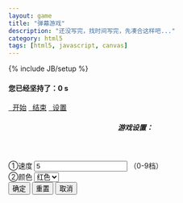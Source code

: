 ```yaml
---
layout: game
title: "弹幕游戏"
description: "还没写完，找时间写完，先凑合这样吧..."
category: html5
tags: [html5, javascript, canvas]
---
```

{% include JB/setup %}

<!-- more -->

<div id="barrage">

  <canvas id="myCanvas" width="500" height="500">
  </canvas>

  <div id="buttons">
      <h4>您已经坚持了：<span id="gametime">0 s</span></h4>
      <footer>
          <a href="#" class="button button-rounded button-flat-primary" id="start" name="start">&nbsp;&nbsp;开始</a>
          <a href="#" class="button button-rounded button-flat-caution" id="end">&nbsp;&nbsp;结束</a>
          <a href="#" class="button button-rounded button-flat-royal" id="cfg">&nbsp;&nbsp;设置</a>
      </footer>
  </div>

  <div id="configDiv" class="button-rounded button-flat-royal">
      <section id="config">
          <header>
              <h5>游戏设置：</h5>
          </header>
          <div id="ownBody">
              <div class="item">
                  <span id="ownSpeedText">①速度</span>
                  <input type="text" id="ownSpeed" value="5" />
                  <span id="ownSpeedDescription">（0-9档）</span>
              </div>
              <div class="item">
                  <span id="ownColorText">②颜色</span>
                  <select id="ownColor">
                      <option value="red">红色</option>
                      <option value="blue">蓝色</option>
                      <option value="green">绿色</option>
                  </select>
              </div>
          </div>
          <footer id="actionBtn">
              <input type="button" class="button button-rounded" value="确定" id="confirm" />
              <input type="button" class="button button-rounded" value="重置" id="reset" />
              <input type="button" class="button button-rounded" value="取消" id="cancel" />
          </footer>
      </section>
  </div>

</div>

